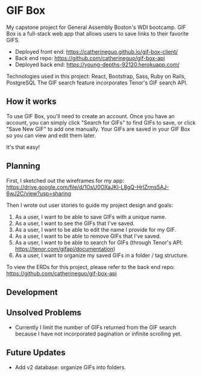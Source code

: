 # GIF Box
My capstone project for General Assembly Boston's WDI bootcamp.
GIF Box is a full-stack web app that allows users to save links to their favorite GIFS.

- Deployed front end: https://catherineguo.github.io/gif-box-client/
- Back end repo: https://github.com/catherineguo/gif-box-api
- Deployed back end: https://young-depths-92120.herokuapp.com/

Technologies used in this project: React, Bootstrap, Sass, Ruby on Rails, PostgreSQL
The GIF search feature incorporates Tenor's GIF search API.

## How it works
To use GIF Box, you'll need to create an account. Once you have an account, you can simply click "Search for GIFs" to find GIFs to save, or click "Save New GIF" to add one manually. Your GIFs are saved in your GIF Box so you can view and edit them later.

It's that easy!

## Planning
First, I sketched out the wireframes for my app: https://drive.google.com/file/d/1OsU0OXaJKl-L8gQ-HrlZrms5AJ-6wJ2C/view?usp=sharing

Then I wrote out user stories to guide my project design and goals:

1. As a user, I want to be able to save GIFs with a unique name.
2. As a user, I want to see the GIFs that I've saved.
3. As a user, I want to be able to edit the name I provide for my GIF.
4. As a user, I want to be able to remove GIFs that I've saved.
5. As a user, I want to be able to search for GIFs (through Tenor's API: https://tenor.com/gifapi/documentation)
6. As a user, I want to organize my saved GIFs in a folder / tag structure.

To view the ERDs for this project, please refer to the back end repo: https://github.com/catherineguo/gif-box-api

## Development


## Unsolved Problems
- Currently I limit the number of GIFs returned from the GIF search because I have not incorporated pagination or infinite scrolling yet.

## Future Updates
- Add v2 database: organize GIFs into folders.
